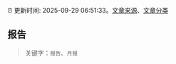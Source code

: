 :alarm_clock: 更新时间: 2025-09-29 06:51:33。[文章来源](/README.md)、[文章分类](/TAGS.md)

## 报告


> 关键字：`报告`、`月报`



